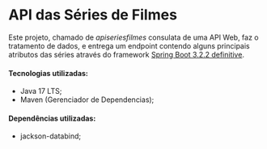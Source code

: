 <h1>API das Séries de Filmes</h1>

Este projeto, chamado de *apiseriesfilmes* consulata de uma API Web, faz o tratamento de dados, e entrega um endpoint contendo alguns principais atributos das séries através do framework 
<a href="https://start.spring.io/"> Spring Boot 3.2.2 definitive</a>.

<h4>Tecnologias utilizadas:</h4>

* Java 17 LTS;
* Maven (Gerenciador de Dependencias);

<h4>Dependências utilizadas:</h4>

* jackson-databind;

